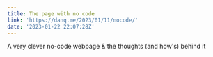 ```yaml
---
title: The page with no code
link: 'https://danq.me/2023/01/11/nocode/'
date: '2023-01-22 22:07:28Z'
---
```


﻿A very clever no-code webpage & the thoughts (and how's) behind it
